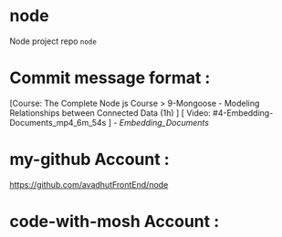# node
Node project repo `node`

# Commit message format : 
[Course: The Complete Node js Course > 9-Mongoose - Modeling Relationships between Connected Data (1h) ] [ Video: #4-Embedding-Documents_mp4_6m_54s ] - _Embedding_Documents_ 


# my-github Account : 
https://github.com/avadhutFrontEnd/node

# code-with-mosh Account : 
